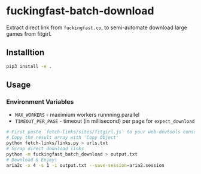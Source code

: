# fuckingfast-batch-download

Extract direct link from `fuckingfast.co`, to semi-automate download large games from fitgirl.

## Installtion

```bash
pip3 install -e .
```

## Usage

### Environment Variables

- `MAX_WORKERS` - maximium workers runnning parallel
- `TIMEOUT_PER_PAGE` - timeout (in millisecond) per page for `expect_download`

```bash
# First paste `fetch-links/sites/fitgirl.js` to your web-devtools console
# Copy the result array with 'Copy Object'
python fetch-links/links.py > urls.txt
# Scrap direct download links
python -m fuckingfast_batch_download > output.txt
# Download & Enjoy!
aria2c -x 4 -s 1 -i output.txt --save-session=aria2.session
```